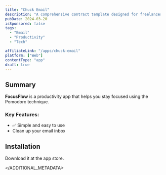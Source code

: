 ```yaml
---
title: "Chuck Email"
description: "A comprehensive contract template designed for freelancers to establish clear terms with clients."
pubDate: 2024-03-20
isSponsored: false
tags:
  - "Email"
  - "Productivity"
  - "Tech"

affiliateLink: "/apps/chuck-email"
platform: ["Web"]
contentType: "app"
draft: true
---
```


## Summary

**FocusFlow** is a productivity app that helps you stay focused using the Pomodoro technique.

### Key Features:
- ✅ Simple and easy to use
- Clean up your email inbox

## Installation

Download it at the app store.

</ADDITIONAL_METADATA>

